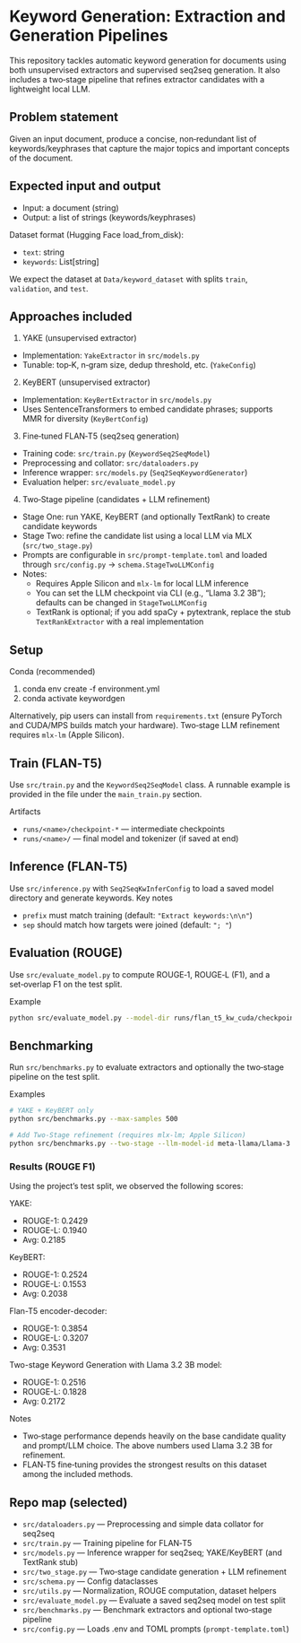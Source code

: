 # Keyword Generation: Extraction and Generation Pipelines

This repository tackles automatic keyword generation for documents using both unsupervised extractors and supervised seq2seq generation. It also includes a two‑stage pipeline that refines extractor candidates with a lightweight local LLM.

## Problem statement

Given an input document, produce a concise, non‑redundant list of keywords/keyphrases that capture the major topics and important concepts of the document.

## Expected input and output

- Input: a document (string)
- Output: a list of strings (keywords/keyphrases)

Dataset format (Hugging Face load_from_disk):
- `text`: string
- `keywords`: List[string]

We expect the dataset at `Data/keyword_dataset` with splits `train`, `validation`, and `test`.

## Approaches included

1) YAKE (unsupervised extractor)
- Implementation: `YakeExtractor` in `src/models.py`
- Tunable: top‑K, n‑gram size, dedup threshold, etc. (`YakeConfig`)

2) KeyBERT (unsupervised extractor)
- Implementation: `KeyBertExtractor` in `src/models.py`
- Uses SentenceTransformers to embed candidate phrases; supports MMR for diversity (`KeyBertConfig`)

3) Fine‑tuned FLAN‑T5 (seq2seq generation)
- Training code: `src/train.py` (`KeywordSeq2SeqModel`)
- Preprocessing and collator: `src/dataloaders.py`
- Inference wrapper: `src/models.py` (`Seq2SeqKeywordGenerator`)
- Evaluation helper: `src/evaluate_model.py`

4) Two‑Stage pipeline (candidates + LLM refinement)
- Stage One: run YAKE, KeyBERT (and optionally TextRank) to create candidate keywords
- Stage Two: refine the candidate list using a local LLM via MLX (`src/two_stage.py`)
- Prompts are configurable in `src/prompt-template.toml` and loaded through `src/config.py` → `schema.StageTwoLLMConfig`
- Notes:
	- Requires Apple Silicon and `mlx-lm` for local LLM inference
	- You can set the LLM checkpoint via CLI (e.g., “Llama 3.2 3B”); defaults can be changed in `StageTwoLLMConfig`
	- TextRank is optional; if you add spaCy + pytextrank, replace the stub `TextRankExtractor` with a real implementation

## Setup

Conda (recommended)
1. conda env create -f environment.yml
2. conda activate keywordgen

Alternatively, pip users can install from `requirements.txt` (ensure PyTorch and CUDA/MPS builds match your hardware). Two‑stage LLM refinement requires `mlx-lm` (Apple Silicon).

## Train (FLAN‑T5)

Use `src/train.py` and the `KeywordSeq2SeqModel` class. A runnable example is provided in the file under the `main_train.py` section.

Artifacts
- `runs/<name>/checkpoint-*` — intermediate checkpoints
- `runs/<name>/` — final model and tokenizer (if saved at end)

## Inference (FLAN‑T5)

Use `src/inference.py` with `Seq2SeqKwInferConfig` to load a saved model directory and generate keywords.
Key notes
- `prefix` must match training (default: `"Extract keywords:\n\n"`)
- `sep` should match how targets were joined (default: `"; "`)

## Evaluation (ROUGE)

Use `src/evaluate_model.py` to compute ROUGE‑1, ROUGE‑L (F1), and a set‑overlap F1 on the test split.

Example
```bash
python src/evaluate_model.py --model-dir runs/flan_t5_kw_cuda/checkpoint-500 --dataset-path Data/keyword_dataset --max-samples 200 --batch-size 16
```

## Benchmarking

Run `src/benchmarks.py` to evaluate extractors and optionally the two‑stage pipeline on the test split.

Examples
```bash
# YAKE + KeyBERT only
python src/benchmarks.py --max-samples 500

# Add Two‑Stage refinement (requires mlx-lm; Apple Silicon)
python src/benchmarks.py --two-stage --llm-model-id meta-llama/Llama-3.2-3B-Instruct --max-samples 200
```

### Results (ROUGE F1)

Using the project’s test split, we observed the following scores:

YAKE:
- ROUGE-1: 0.2429
- ROUGE-L: 0.1940
- Avg: 0.2185

KeyBERT:
- ROUGE-1: 0.2524
- ROUGE-L: 0.1553
- Avg: 0.2038

Flan-T5 encoder-decoder:
- ROUGE-1: 0.3854
- ROUGE-L: 0.3207
- Avg: 0.3531

Two-stage Keyword Generation with Llama 3.2 3B model:
- ROUGE-1: 0.2516
- ROUGE-L: 0.1828
- Avg: 0.2172

Notes
- Two‑stage performance depends heavily on the base candidate quality and prompt/LLM choice. The above numbers used Llama 3.2 3B for refinement.
- FLAN‑T5 fine‑tuning provides the strongest results on this dataset among the included methods.

## Repo map (selected)

- `src/dataloaders.py` — Preprocessing and simple data collator for seq2seq
- `src/train.py` — Training pipeline for FLAN‑T5
- `src/models.py` — Inference wrapper for seq2seq; YAKE/KeyBERT (and TextRank stub)
- `src/two_stage.py` — Two‑stage candidate generation + LLM refinement
- `src/schema.py` — Config dataclasses
- `src/utils.py` — Normalization, ROUGE computation, dataset helpers
- `src/evaluate_model.py` — Evaluate a saved seq2seq model on test split
- `src/benchmarks.py` — Benchmark extractors and optional two‑stage pipeline
- `src/config.py` — Loads .env and TOML prompts (`prompt-template.toml`)


